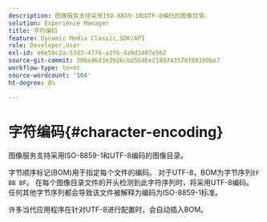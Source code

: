 ```yaml
---
description: 图像服务支持采用ISO-8859-1和UTF-8编码的图像目录。
solution: Experience Manager
title: 字符编码
feature: Dynamic Media Classic,SDK/API
role: Developer,User
exl-id: e6e50c2a-53d3-4776-a3f6-4a9d3407e562
source-git-commit: 206e4643e3926cb85b4be2189743578f88180be7
workflow-type: tm+mt
source-wordcount: '104'
ht-degree: 0%

---
```


# 字符编码{#character-encoding}

图像服务支持采用ISO-8859-1和UTF-8编码的图像目录。

字节顺序标记(BOM)用于指定每个文件的编码。 对于UTF-8，BOM为字节序列`EF BB BF`。 在每个图像目录文件的开头检测到此字符序列时，将采用UTF-8编码。 任何其他字节序列都会导致该文件被解释为编码为ISO-8859-1标准。

许多当代应用程序在针对UTF-8进行配置时，会自动插入BOM。
